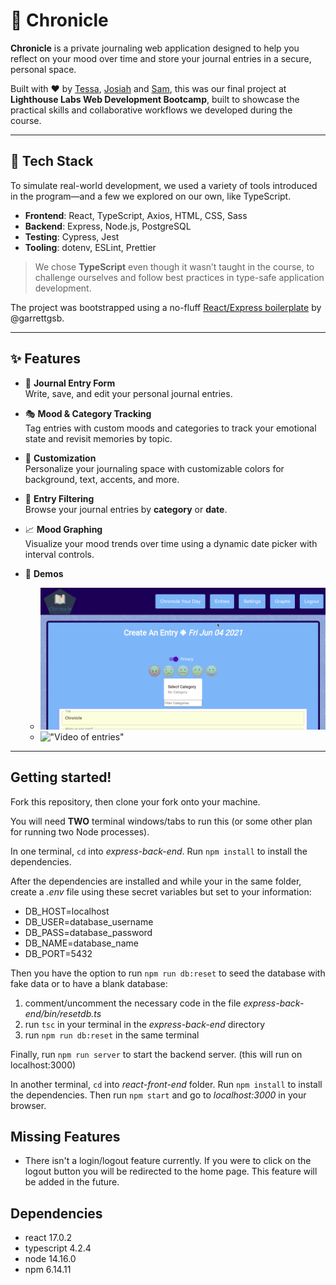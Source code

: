 # 📓 Chronicle

**Chronicle** is a private journaling web application designed to help you reflect on your mood over time and store your journal entries in a secure, personal space.

Built with ❤️ by [Tessa](https://github.com/TeyyaM), [Josiah](https://github.com/J-pilon) and [Sam](https://github.com/brackish888), this was our final project at **Lighthouse Labs Web Development Bootcamp**, built to showcase the practical skills and collaborative workflows we developed during the course.

---

## 🚀 Tech Stack

To simulate real-world development, we used a variety of tools introduced in the program—and a few we explored on our own, like TypeScript.

- **Frontend**: React, TypeScript, Axios, HTML, CSS, Sass
- **Backend**: Express, Node.js, PostgreSQL
- **Testing**: Cypress, Jest
- **Tooling**: dotenv, ESLint, Prettier

> We chose **TypeScript** even though it wasn’t taught in the course, to challenge ourselves and follow best practices in type-safe application development.

The project was bootstrapped using a no-fluff [React/Express boilerplate](https://github.com/garrettgsb/no-fluff-react-express) by @garrettgsb.

---

## ✨ Features

- 📝 **Journal Entry Form**  
  Write, save, and edit your personal journal entries.

- 🎭 **Mood & Category Tracking**  
  Tag entries with custom moods and categories to track your emotional state and revisit memories by topic.

- 🎨 **Customization**  
  Personalize your journaling space with customizable colors for background, text, accents, and more.

- 📅 **Entry Filtering**  
  Browse your journal entries by **category** or **date**.

- 📈 **Mood Graphing**  
  Visualize your mood trends over time using a dynamic date picker with interval controls.

- 🎥 **Demos**  
  - !["Video of homepage"](https://raw.githubusercontent.com/J-pilon/Chronicle/21b4b3a94747dbadd7ac047fe378ccafc300b2d0/docs/Peek%202021-06-04%2017-03.gif)
  - !["Video of entries"](https://raw.githubusercontent.com/J-pilon/Chronicle/21b4b3a94747dbadd7ac047fe378ccafc300b2d0/docs/Peek%202021-06-04%2017-10.gif)

---

## Getting started! 

Fork this repository, then clone your fork onto your machine.

You will need **TWO** terminal windows/tabs to run this (or some other plan for running two Node processes).

In one terminal, `cd` into *express-back-end*. Run `npm install` to install the dependencies.

After the dependencies are installed and while your in the same folder, create a *.env* file using these secret variables but set to your information:
* DB_HOST=localhost
* DB_USER=database_username
* DB_PASS=database_password
* DB_NAME=database_name
* DB_PORT=5432

Then you have the option to run `npm run db:reset` to seed the database with fake data or to have a blank database:
1. comment/uncomment the necessary code in the file *express-back-end/bin/resetdb.ts*  
2. run `tsc` in your terminal in the *express-back-end* directory
3. run `npm run db:reset` in the same terminal

Finally, run `npm run server` to start the backend server.
(this will run on localhost:3000)

In another terminal, `cd` into *react-front-end* folder. Run `npm install` to install the dependencies. Then run `npm start` and go to *localhost:3000* in your browser.

## Missing Features
* There isn't a login/logout feature currently. If you were to click on the logout button you will be redirected to the home page. This feature will be added in the future. 

## Dependencies
  - react 17.0.2
  - typescript 4.2.4
  - node 14.16.0
  - npm 6.14.11
